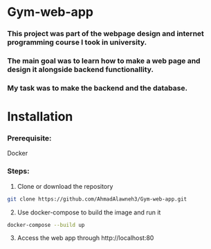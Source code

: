 # Gym-web-app
### This project was part of the webpage design and internet programming course I took in university.
### The main goal was to learn how to make a web page and design it alongside backend functionallity.
### My task was to make the backend and the database.

# Installation
### Prerequisite:
Docker
### Steps:
1. Clone or download the repository
```bash
git clone https://github.com/AhmadAlawneh3/Gym-web-app.git
```
2. Use docker-compose to build the image and run it
```bash
docker-compose --build up
```
3. Access the web app through http://localhost:80
